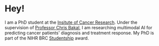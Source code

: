 # Hey! 


I am a PhD student at the [Insitute of Cancer Research](https://www.icr.ac.uk/). Under the supervision of [Professor Chris Bakal](https://www.icr.ac.uk/our-research/researchers-and-teams/professor-chris-bakal), I am researching multimodal AI for predicting cancer patients' diagnosis and treatment response. My PhD is part of the NIHR BRC [Studentship]([https://mach3cancer.org/](https://www.maudsleybrc.nihr.ac.uk/academic-career-development/current-opportunities/phd-studentships-2023/)) award. 

